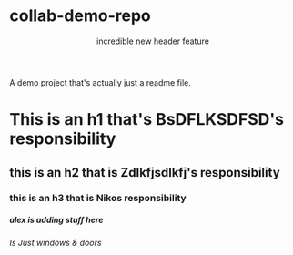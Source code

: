 # collab-demo-repo

<header>incredible new header feature</header>

A demo project that's actually just a readme file.

<h1>This is an h1 that's BsDFLKSDFSD's responsibility</h1>


<h2>this is an h2 that is Zdlkfjsdlkfj's responsibility</h2>

<h3>this is an h3 that is Nikos responsibility</h3>

<h5> alex is adding stuff here</h5>

<h6> Is Just windows & doors <h6>
